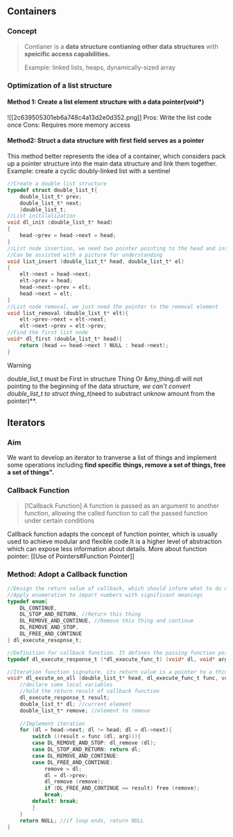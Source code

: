 ---
---


## Containers
### Concept
>Contianer is a **data structure contianing other data structures** with **speicific access capabilities.**
>
>Example: linked lists, heaps, dynamically-sized array
### Optimization of a list structure
#### Method 1: Create a list element structure with a data pointer(void*)
![[2c639505301eb6a748c4a13d2e0d352.png]]
Pros: Write the list code once
Cons: Requires more memory access
#### Method2: Struct a data structure with first field serves as a pointer
This method better represents the idea of a container, which considers pack up a pointer structure into the main data structure and link them together.
Example: create a cyclic doubly-linked list with a sentinel
```c
//Create a double list structure
typedef struct double_list_t{
	double_list_t* prev;
	double_list_t* next;
	}double_list_t;
//List initilalization
void dl_init (double_list_t* head)
{
	head->prev = head->next = head;
}
//List node insertion, we need two pointer pointing to the head and insertion element
//Can be assisted with a picture for understanding
void list_insert (double_list_t* head, double_list_t* el)
{
	elt->next = head->next;
	elt->prev = head;
	head->next->prev = elt;
	head->next = elt;
}
//List node removal, we just need the pointer to the removal element
void list_removal (double_list_t* elt){
	elt->prev->next = elt->next;
	elt->next->prev = elt->prev;
//Find the first list node
void* dl_first (double_list_t* head){
	return (head == head->next ? NULL : head->next);
}
```
> [!Warning]
> double_list_t must be First in structure Thing
> Or &my_thing.dl will not pointing to the beginning of the data structure, **we can't convert double_list_t* to struct thing_t*(need to substract unknow amount from the pointer)**.

## Iterators
### Aim
We want to develop an iterator to tranverse a list of things and implement some operations including **find specific things, remove a set of things, free a set of things".**
### Callback Function
> [!Callback Function]
> A function is passed as an argument to another function, allowing the called function to call the passed function under certain conditions

Callback function adapts the concept of function pointer, which is usually used to achieve modular and flexible code.It is a higher level of abstraction which can expose less information about details.
More about function pointer: [[Use of Pointers#Function Pointer]]
### Method: Adopt a Callback function
```c
//Design the return value of callback, which should inform what to do next
//Apply enumeration to impart numbers with significant meanings
typedef enum{
	DL_CONTINUE,
	DL_STOP_AND_RETURN, //Return this thing
	DL_REMOVE_AND_CONTINUE, //Remove this thing and continue
	DL_REMOVE_AND_STOP, 
	DL_FREE_AND_CONTINUE
} dl_execute_resopnse_t;

//Definition for callback function. It defines the passing function pointer, the parameters to accept, and the return value type(dl_execute_response_t)
typedef dl_execute_response_t (*dl_execute_func_t) (void* dl, void* arg);

//Iteration function signature, its return value is a pointer to a thing. arg contains all arguments passed to all callback invocations
void* dl_excute_on_all (double_list_t* head, dl_execute_func_t func, void* arg){
	//declare some local variables
	//hold the return result of callback function
	dl_execute_response_t result; 
	double_list_t* dl; //current element
	double_list_t* remove; //element to remove
	
	//Implement iteration
	for (dl = head->next; dl != head; dl = dl->next){
		switch ((result = func (dl, arg))){
		case DL_REMOVE_AND_STOP: dl_remove (dl);
		case DL_STOP_AND_RETURN: return dl;
		case DL_REMOVE_AND_CONTINUE:
		case DL_FREE_AND_CONTINUE:
			remove = dl;
			dl = dl->prev;
			dl_remove (remove);
			if (DL_FREE_AND_CONTINUE == result) free (remove);
			break;
		default: break;
		}
	}
	return NULL; //if loop ends, return NULL	
}
```




